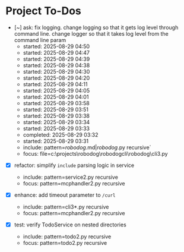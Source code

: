 # Project To-Dos

- [~] ask: fix logging. change logging so that it gets log level through command line. change logger so that it takes log level from the command line param
  - started: 2025-08-29 04:50
  - started: 2025-08-29 04:47
  - started: 2025-08-29 04:39
  - started: 2025-08-29 04:38
  - started: 2025-08-29 04:30
  - started: 2025-08-29 04:20
  - started: 2025-08-29 04:11
  - started: 2025-08-29 04:05
  - started: 2025-08-29 04:01
  - started: 2025-08-29 03:58
  - started: 2025-08-29 03:51
  - started: 2025-08-29 03:38
  - started: 2025-08-29 03:34
  - started: 2025-08-29 03:33
  - completed: 2025-08-29 03:32
  - started: 2025-08-29 03:31
  - include: pattern=*robodog*.md|*robodog*.py  recursive`
  - focus:   file=c:\projects\robodog\robodogcli\robodog\cli3.py

- [X] refactor: simplify `include` parsing logic in service
  - include: pattern=service2.py recursive
  - focus: pattern=mcphandler2.py recursive

- [X] enhance: add timeout parameter to `/curl`
  - include: pattern=cli3*.py recursive
  - focus: pattern=mcphandler2.py recursive

- [X] test: verify TodoService on nested directories
  - include: pattern=todo2.py recursive
  - focus: pattern=todo2.py recursive